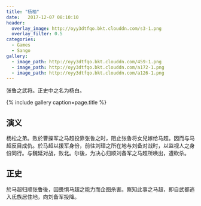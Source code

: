 ```yaml
---
title: "杨柏"
date:   2017-12-07 08:10:10
header:
  overlay_image: http://oyy3dtfqo.bkt.clouddn.com/s3-1.png
  overlay_filter: 0.5
categories:
  - Games
  - Sango
gallery:
  - image_path: http://oyy3dtfqo.bkt.clouddn.com/459-1.png
  - image_path: http://oyy3dtfqo.bkt.clouddn.com/a172-1.png
  - image_path: http://oyy3dtfqo.bkt.clouddn.com/a126-1.png
---
```


张鲁之武将。正史中之名为杨白。

{% include gallery caption=page.title %}

## 演义

杨松之弟。败於曹操军之马超投靠张鲁之时，阻止张鲁将女兒嫁给马超。因而与马超反目成仇。於马超以援军身份，前往刘璋之所在地与刘备对战时，以监视人之身份同行。与魏延对战，败北。尔後，为决心归顺刘备军之马超所唤出，遭砍杀。

## 正史

於马超归顺张鲁後，因畏惧马超之能力而企图杀害。察知此事之马超，即自武都逃入氐族居住地，向刘备军投降。